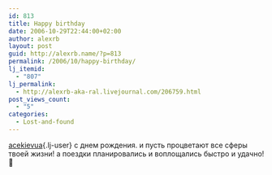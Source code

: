 ```yaml
---
id: 813
title: Happy birthday
date: 2006-10-29T22:44:00+02:00
author: alexrb
layout: post
guid: http://alexrb.name/?p=813
permalink: /2006/10/happy-birthday/
lj_itemid:
  - "807"
lj_permalink:
  - http://alexrb-aka-ral.livejournal.com/206759.html
post_views_count:
  - "5"
categories:
  - Lost-and-found
---
```

[acekievua](http://acekievua.livejournal.com/){.lj-user} с днем рождения. и пусть процветают все сферы твоей жизни! а поездки планировались и воплощались быстро и удачно! 🙂
